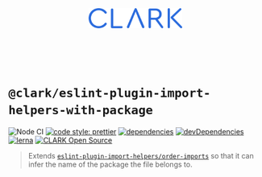 <p align="center">
  <a href="https://github.com/ClarkSource/eslint-config#readme">
    <br><br><br><br><br>
    <img alt="CLARK" src="../../docs/assets/clark.svg" height="40">
    <br><br><br><br><br>
  </a>
</p>

# `@clark/eslint-plugin-import-helpers-with-package`

![Node CI](https://github.com/ClarkSource/eslint-config/workflows/Node%20CI/badge.svg)
[![code style: prettier](https://img.shields.io/badge/code_style-prettier-ff69b4.svg)](https://github.com/prettier/prettier)
[![dependencies](https://david-dm.org/ClarkSource/eslint-config/status.svg?path=packages/eslint-plugin-import-helpers-with-package)](https://david-dm.org/ClarkSource/eslint-config?path=packages/eslint-plugin-import-helpers-with-package)
[![devDependencies](https://david-dm.org/ClarkSource/eslint-config/dev-status.svg?path=packages/eslint-plugin-import-helpers-with-package)](https://david-dm.org/ClarkSource/eslint-config?path=packages/eslint-plugin-import-helpers-with-package&type=dev)
[![lerna](https://img.shields.io/badge/maintained%20with-lerna-cc00ff.svg)](https://lernajs.io/)
[![CLARK Open Source](https://img.shields.io/badge/CLARK-Open%20Source-%232B6CDE.svg)](https://www.clark.de/de/jobs)

> Extends [`eslint-plugin-import-helpers/order-imports`][order-imports] so that
> it can infer the name of the package the file belongs to.

[order-imports]: https://github.com/Tibfib/eslint-plugin-import-helpers/blob/master/docs/rules/order-imports.md
